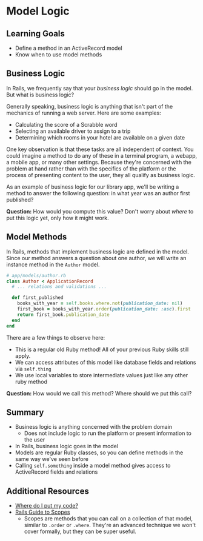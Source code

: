 # Model Logic

## Learning Goals

- Define a method in an ActiveRecord model
- Know when to use model methods

## Business Logic

In Rails, we frequently say that your _business logic_ should go in the model. But what is business logic?

Generally speaking, business logic is anything that isn't part of the mechanics of running a web server. Here are some examples:

- Calculating the score of a Scrabble word
- Selecting an available driver to assign to a trip
- Determining which rooms in your hotel are available on a given date

One key observation is that these tasks are all independent of context. You could imagine a method to do any of these in a terminal program, a webapp, a mobile app, or many other settings. Because they're concerned with the problem at hand rather than with the specifics of the platform or the process of presenting content to the user, they all qualify as business logic.

As an example of business logic for our library app, we'll be writing a method to answer the following question: in what year was an author first published?

**Question:** How would you compute this value? Don't worry about _where_ to put this logic yet, only how it might work.

## Model Methods

In Rails, methods that implement business logic are defined in the model. Since our method answers a question about one author, we will write an instance method in the `Author` model.

```ruby
# app/models/author.rb
class Author < ApplicationRecord
  # ... relations and validations ...

  def first_published
    books_with_year = self.books.where.not(publication_date: nil)
    first_book = books_with_year.order(publication_date: :asc).first
    return first_book.publication_date
  end
end
```

There are a few things to observe here:
- This is a regular old Ruby method! All of your previous Ruby skills still apply.
- We can access attributes of this model like database fields and relations via `self.thing`
- We use local variables to store intermediate values just like any other ruby method

**Question:** How would we call this method? Where should we put this call?

## Summary

- Business logic is anything concerned with the problem domain
    - Does not include logic to run the platform or present information to the user
- In Rails, business logic goes in the model
- Models are regular Ruby classes, so you can define methods in the same way we've seen before
- Calling `self.something` inside a model method gives access to ActiveRecord fields and relations

## Additional Resources

- [Where do I put my code?](http://codefol.io/posts/Where-Do-I-Put-My-Code)
- [Rails Guide to Scopes](http://guides.rubyonrails.org/active_record_querying.html#scopes)
    - Scopes are methods that you can call on a collection of that model, similar to `.order` or `.where`. They're an advanced technique we won't cover formally, but they can be super useful.
